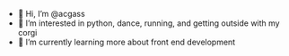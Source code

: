 - 👋 Hi, I’m @acgass
- 👀 I’m interested in python, dance, running, and getting outside with my corgi
- 🌱 I’m currently learning more about front end development

<!---
acgass/acgass is a ✨ special ✨ repository because its `README.md` (this file) appears on your GitHub profile.
You can click the Preview link to take a look at your changes.
--->
